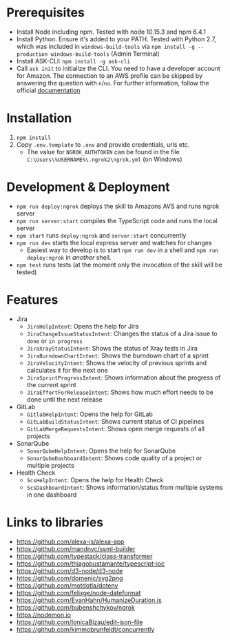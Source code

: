 # Prerequisites
* Install Node including npm. Tested with node 10.15.3 and npm 6.4.1
* Install Python. Ensure it's added to your PATH. Tested with Python 2.7, which was included in `windows-build-tools` via `npm install -g --production windows-build-tools` (Admin Terminal)
* Install ASK-CLI: `npm install -g ask-cli`
* Call `ask init` to initialize the CLI. You need to have a developer account for Amazon. The connection to an AWS profile can be skipped by answering the question with `n`/`no`. For further information, follow the official [documentation](https://developer.amazon.com/de/docs/smapi/quick-start-alexa-skills-kit-command-line-interface.html#step-3-install-and-initialize-ask-cli)

# Installation
1. `npm install`
2. Copy `.env.template` to `.env` and provide credentials, urls etc.
   * The value for `NGROK_AUTHTOKEN` can be found in the file `C:\Users\%USERNAME%\.ngrok2\ngrok.yml` (on Windows)

# Development & Deployment
* `npm run deploy:ngrok` deploys the skill to Amazons AVS and runs ngrok server
* `npm run server:start` compiles the TypeScript code and runs the local server
* `npm start` runs `deploy:ngrok` and `server:start` concurrently
* `npm run dev` starts the local express server and watches for changes
  * Easiest way to develop is to start `npm run dev` in a shell and `npm run deploy:ngrok` in _another_ shell.
* `npm test` runs tests (at the moment only the invocation of the skill will be tested)

# Features
* Jira
  * `JiraHelpIntent`: Opens the help for Jira
  * `JiraChangeIssueStatusIntent`: Changes the status of a Jira issue to `done` or `in progress`
  * `JiraXrayStatusIntent`: Shows the status of Xray tests in Jira
  * `JiraBurndownChartIntent`: Shows the burndown chart of a sprint
  * `JiraVelocityIntent`: Shows the velocity of previous sprints and calculates it for the next one
  * `JiraSprintProgressIntent`: Shows information about the progress of the current sprint
  * `JiraEffortForReleaseIntent`: Shows how much effort needs to be done until the next release
* GitLab
  * `GitlabHelpIntent`: Opens the help for GitLab
  * `GitLabBuildStatusIntent`: Shows current status of CI pipelines
  * `GitLabMergeRequestsIntent`: Shows open merge requests of all projects
* SonarQube
  * `SonarQubeHelpIntent`: Opens the help for SonarQube
  * `SonarQubeDashboardIntent`: Shows code quality of a project or multiple projects
* Health Check
  * `ScsHelpIntent`: Opens the help for Health Check
  * `ScsDashboardIntent`: Shows information/status from multiple systems in one dashboard

# Links to libraries
* https://github.com/alexa-js/alexa-app
* https://github.com/mandnyc/ssml-builder
* https://github.com/typestack/class-transformer
* https://github.com/thiagobustamante/typescript-ioc
* https://github.com/d3-node/d3-node
* https://github.com/domenic/svg2png
* https://github.com/motdotla/dotenv
* https://github.com/felixge/node-dateformat
* https://github.com/EvanHahn/HumanizeDuration.js
* https://github.com/bubenshchykov/ngrok
* https://nodemon.io
* https://github.com/IonicaBizau/edit-json-file
* https://github.com/kimmobrunfeldt/concurrently